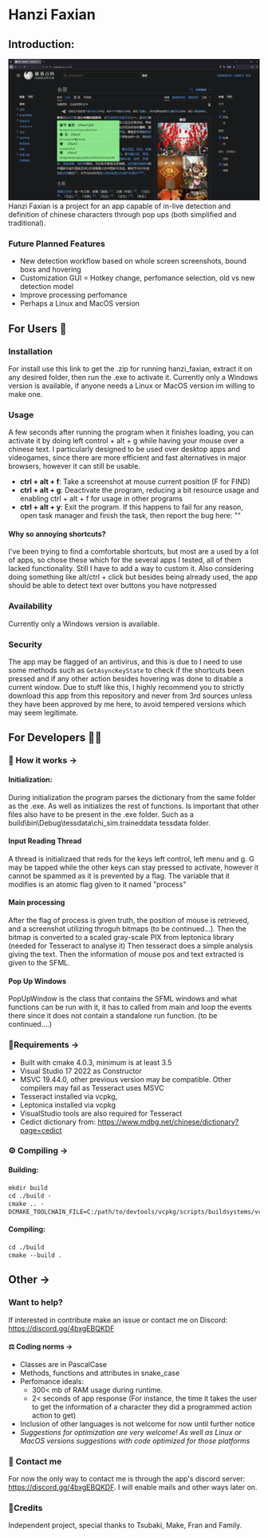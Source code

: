 
# Hanzi Faxian

## Introduction:
![Tux, the Linux mascot](/assets/images/example.png)
Hanzi Faxian is a project for an app capable of in-live detection and definition of chinese characters through pop ups (both simplified and traditional).

### Future Planned Features
- New detection workflow based on whole screen screenshots, bound boxs and hovering
- Customization GUI = Hotkey change, perfomance selection, old vs new detection model
- Improve processing perfomance
- Perhaps a Linux and MacOS version

## For Users 🙋
### Installation

For install use this link to get the .zip for running hanzi_faxian, extract it on any desired folder, then run the .exe to activate it.
Currently only a Windows version is available, if anyone needs a Linux or MacOS version im willing to make one.

### Usage
A few seconds after running the program when it finishes loading, you can activate it by doing left control + alt + g while having your mouse over a chinese text. I particularly designed to be used over desktop apps and videogames, since there are more efficient and fast alternatives in major browsers, however it can still be usable.

- **ctrl + alt + f**: Take a screenshot at mouse current position (F for FIND)
- **ctrl + alt + g**: Deactivate the program, reducing a bit resource usage and enabling ctrl + alt + f for usage in other programs
- **ctrl + alt + y**: Exit the program. If this happens to fail for any reason, open task manager and finish the task, then report the bug here: ""

#### Why so annoying shortcuts?

I've been trying to find a comfortable shortcuts, but most are a used by a lot of apps, so chose these which for the several apps I tested, all of them lacked functionality. Still I have to add a way to custom it. Also considering doing something like alt/ctrl + click but besides being already used, the app should be able to detect text over buttons you have notpressed

### Availability
Currently only a Windows version is available.

### Security
The app may be flagged of an antivirus, and this is due to I need to use some methods such as `GetAsyncKeyState` to check if the shortcuts been pressed and if any other action besides hovering was done to disable a current window. Due to stuff like this, I highly recommend you to strictly download this app from this repository and never from 3rd sources unless they have been approved by me here, to avoid tempered versions which may seem legitimate.

## For Developers 🧑‍💻

### 🔎 How it works ->
#### Initialization:
During initialization the program parses the dictionary from the same folder as the .exe. As well as initializes the rest of functions. Is important that other files also have to be present in the .exe folder. Such as a build\bin\Debug\tessdata\chi_sim.traineddata tessdata folder.

#### Input Reading Thread
A thread is initializaed that reds for the keys left control, left menu and g. G may be tapped while the other keys can stay pressed to activate, however it cannot be spammed as it is prevented by a flag. The variable that it modifies is an atomic flag given to it named "process"

#### Main processing
After the flag of process is given truth, the position of mouse is retrieved, and a screenshot utilizing throguh bitmaps (to be continued...). Then the bitmap is converted to a scaled gray-scale PIX from leptonica library (needed for Tesseract to analyse it) Then tesseract does a simple analysis giving the text. Then the information of mouse pos and text extracted is given to the SFML.

#### Pop Up Windows
PopUpWindow is the class that contains the SFML windows and what functions can be run with it, it has to called from main and loop the events there since it does not contain a standalone run function.
(to be continued....)
### 📜Requirements ->
- Built with cmake 4.0.3, minimum is at least 3.5
- Visual Studio 17 2022 as Constructor
- MSVC 19.44.0, other previous version may be compatible. Other compilers may fail as Tesseract uses MSVC
- Tesseract installed via vcpkg,
- Leptonica installed via vcpkg
- VisualStudio tools are also required for Tesseract
- Cedict dictionary from: https://www.mdbg.net/chinese/dictionary?page=cedict

### ⚙️ Compiling ->

#### Building:
```
mkdir build
cd ./build -
cmake .. -DCMAKE_TOOLCHAIN_FILE=C:/path/to/devtools/vcpkg/scripts/buildsystems/vcpkg.cmake
```
#### Compiling:
```
cd ./build
cmake --build .

```

## Other ->
### Want to help?
If interested in contribute make an issue or contact me on Discord: https://discord.gg/4bxgEBQKDF

#### ⚖️ Coding norms ->
- Classes are in PascalCase
- Methods, functions and attributes in snake\_case
- Perfomance ideals: 
   - 300< mb of RAM usage during runtime.
   - 2< seconds of app response (For instance, the time it takes the user to get the information of a character they did a programmed action action to get)
- Inclusion of other languages is not welcome for now until further notice
- *Suggestions for optimization are very welcome! As well as Linux or MacOS versions suggestions with code optimized for those platforms*

### 
### 👋 Contact me
For now the only way to contact me is through the app's discord server: https://discord.gg/4bxgEBQKDF.
I will enable mails and other ways later on.

### 🌟Credits
Independent project, special thanks to Tsubaki, Make, Fran and Family.











